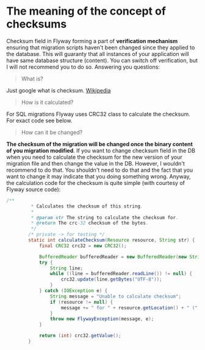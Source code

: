# The meaning of the concept of checksums

Checksum field in Flyway forming a part of **verification mechanism** ensuring that migration scripts haven't been changed since they applied to the database. This will guaranty that all instances of your application will have same database structure (content). You can switch off verification, but I will not recommend you to do so. Answering you questions:

> What is?

Just google what is checksum. [Wikipedia](https://en.wikipedia.org/wiki/Cyclic_redundancy_check)

> How is it calculated?

For SQL migrations Flyway uses CRC32 class to calculate the checksum. For exact code see below.

> How can it be changed?

**The checksum of the migration will be changed once the binary content of you migration modified**. If you want to change checksum field in the DB when you need to calculate the checksum for the new version of your migration file and then change the value in the DB. However, I wouldn't recommend to do that. You shouldn't need to do that and the fact that you want to change it may indicate that you doing something wrong. Anyway, the calculation code for the checksum is quite simple (with courtesy of Flyway source code):

```java
/**
         * Calculates the checksum of this string.
         *
         * @param str The string to calculate the checksum for.
         * @return The crc-32 checksum of the bytes.
         */
        /* private -> for testing */
        static int calculateChecksum(Resource resource, String str) {
            final CRC32 crc32 = new CRC32();

            BufferedReader bufferedReader = new BufferedReader(new StringReader(str));
            try {
                String line;
                while ((line = bufferedReader.readLine()) != null) {
                    crc32.update(line.getBytes("UTF-8"));
                }
            } catch (IOException e) {
                String message = "Unable to calculate checksum";
                if (resource != null) {
                    message += " for " + resource.getLocation() + " (" + resource.getLocationOnDisk() + ")";
                }
                throw new FlywayException(message, e);
            }

            return (int) crc32.getValue();
        }
```

